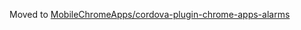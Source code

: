 Moved to [MobileChromeApps/cordova-plugin-chrome-apps-alarms](https://github.com/MobileChromeApps/cordova-plugin-chrome-apps-alarms)